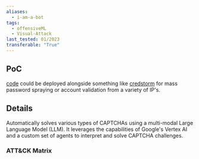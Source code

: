 ```yaml
---
aliases:
  - i-am-a-bot
tags:
  - offensiveML
  - Visual-Attack
last_tested: 01/2023
transferable: "True"
---
```

## **PoC**
[code](https://github.com/AashiqRamachandran/i-am-a-bot) could be deployed alongside something like [credstorm](https://github.com/workday/credstorm-sprayer) for mass password spraying or account validation from a variety of IP's. 

## **Details**

Automatically solves various types of CAPTCHAs using a multi-modal Large Language Model (LLM). It leverages the capabilities of Google's Vertex AI and a custom set of agents to interpret and solve CAPTCHA challenges.


### ATT&CK Matrix